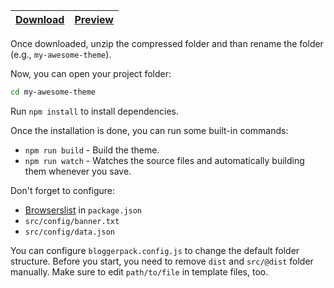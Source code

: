 | [Download](https://github.com/bloggerpack/bloggerpack/releases/download/v1.0.0-beta.5/bootstrap4-(bloggerpack-1.0.0-beta.5).zip) | [Preview](https://bp-bootstrap4.blogspot.com/) |
| --- | --- |

Once downloaded, unzip the compressed folder and than rename the folder (e.g., `my-awesome-theme`).

Now, you can open your project folder:

```bash
cd my-awesome-theme
```

Run `npm install` to install dependencies.

Once the installation is done, you can run some built-in commands:

- `npm run build` - Build the theme.
- `npm run watch` - Watches the source files and automatically building them whenever you save.

Don't forget to configure:

- [Browserslist](https://github.com/browserslist/browserslist) in `package.json`
- `src/config/banner.txt`
- `src/config/data.json`

You can configure `bloggerpack.config.js` to change the default folder structure. Before you start, you need to remove `dist` and `src/@dist` folder manually. Make sure to edit `path/to/file` in template files, too.
